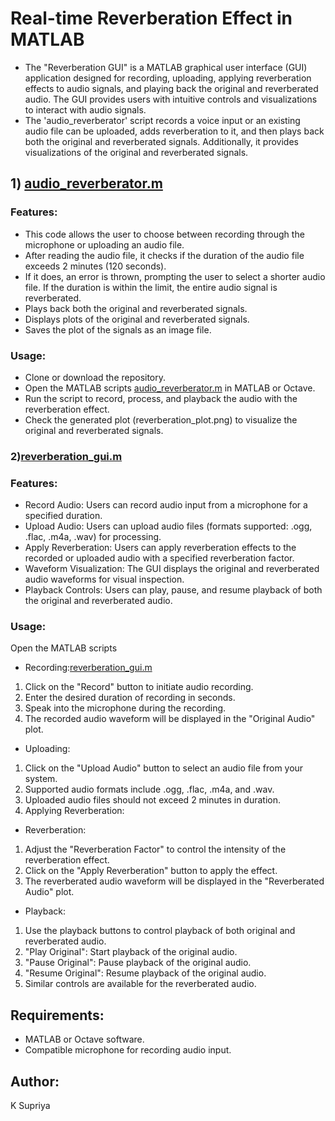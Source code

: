 # Real-time Reverberation Effect in MATLAB
- The "Reverberation GUI" is a MATLAB graphical user interface (GUI) application designed for recording, uploading, applying reverberation effects to audio signals, and playing back the original and reverberated audio. The GUI provides users with intuitive controls and visualizations to interact with audio signals.
- The 'audio_reverberator' script records a voice input or an existing audio file can be uploaded, adds reverberation to it, and then plays back both the original and reverberated signals. Additionally, it provides visualizations of the original and reverberated signals.

## 1) [audio_reverberator.m](https://github.com/supriyakommini/Audio_Reverberator/blob/main/audio_reverberator.m)
### Features:
- This code allows the user to choose between recording through the microphone or uploading an audio file.
- After reading the audio file, it checks if the duration of the audio file exceeds 2 minutes (120 seconds).
- If it does, an error is thrown, prompting the user to select a shorter audio file. If the duration is within the limit, the entire audio signal is reverberated.
- Plays back both the original and reverberated signals.
- Displays plots of the original and reverberated signals.
- Saves the plot of the signals as an image file.

### Usage:
- Clone or download the repository.
- Open the MATLAB scripts [audio_reverberator.m](https://github.com/supriyakommini/Audio_Reverberator/blob/main/audio_reverberator.m) in MATLAB or Octave.
- Run the script to record, process, and playback the audio with the reverberation effect.
- Check the generated plot (reverberation_plot.png) to visualize the original and reverberated signals.

### 2)[reverberation_gui.m](https://github.com/supriyakommini/Audio_Reverberator/blob/main/reverberation_gui.m)
### Features:
- Record Audio: Users can record audio input from a microphone for a specified duration.
- Upload Audio: Users can upload audio files (formats supported: .ogg, .flac, .m4a, .wav) for processing.
- Apply Reverberation: Users can apply reverberation effects to the recorded or uploaded audio with a specified reverberation factor.
- Waveform Visualization: The GUI displays the original and reverberated audio waveforms for visual inspection.
- Playback Controls: Users can play, pause, and resume playback of both the original and reverberated audio.

### Usage:
Open the MATLAB scripts 
- Recording:[reverberation_gui.m](https://github.com/supriyakommini/Audio_Reverberator/blob/main/reverberation_gui.m)
1) Click on the "Record" button to initiate audio recording.
2) Enter the desired duration of recording in seconds.
3) Speak into the microphone during the recording.
4) The recorded audio waveform will be displayed in the "Original Audio" plot.

- Uploading:
1) Click on the "Upload Audio" button to select an audio file from your system.
2) Supported audio formats include .ogg, .flac, .m4a, and .wav.
3) Uploaded audio files should not exceed 2 minutes in duration.
4) Applying Reverberation:

- Reverberation:
1) Adjust the "Reverberation Factor" to control the intensity of the reverberation effect.
2) Click on the "Apply Reverberation" button to apply the effect.
3) The reverberated audio waveform will be displayed in the "Reverberated Audio" plot.

- Playback:
1) Use the playback buttons to control playback of both original and reverberated audio.
2) "Play Original": Start playback of the original audio.
3) "Pause Original": Pause playback of the original audio.
4) "Resume Original": Resume playback of the original audio.
5) Similar controls are available for the reverberated audio.

## Requirements:
- MATLAB or Octave software.
- Compatible microphone for recording audio input.
## Author:
K Supriya



